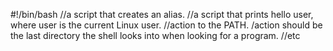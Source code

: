 #!/bin/bash
//a script that creates an alias.
//a script that prints hello user, where user is the current Linux user.
//action to the PATH. /action should be the last directory the shell looks into when looking for a program.
//etc
